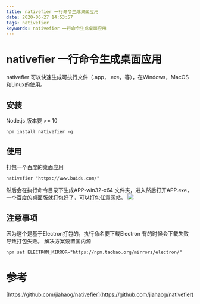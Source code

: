 ```yaml
---
title: nativefier 一行命令生成桌面应用
date: 2020-06-27 14:53:57
tags: nativefier
keywords: nativefier 一行命令生成桌面应用
---
```

# nativefier 一行命令生成桌面应用
nativefier 可以快速生成可执行文件（.app，.exe，等），在Windows，MacOS和Linux的使用。
<!--more-->

## 安装
Node.js 版本要 >= 10
```
npm install nativefier -g

```

## 使用
打包一个百度的桌面应用
```
nativefier "https://www.baidu.com/"
```
然后会在执行命令目录下生成APP-win32-x64 文件夹，进入然后打开APP.exe，一个百度的桌面版就打包好了，可以打包任意网站。
![](https://hexo-1252491761.cos.ap-beijing.myqcloud.com/nativefier/QQ%E5%9B%BE%E7%89%8720200627203807.png)

## 注意事项
因为这个是基于Electron打包的，执行命名要下载Electron 有的时候会下载失败导致打包失败。
解决方案设置国内源
```
npm set ELECTRON_MIRROR="https://npm.taobao.org/mirrors/electron/"
```

# 参考
[https://github.com/jiahaog/nativefier](https://github.com/jiahaog/nativefier)
